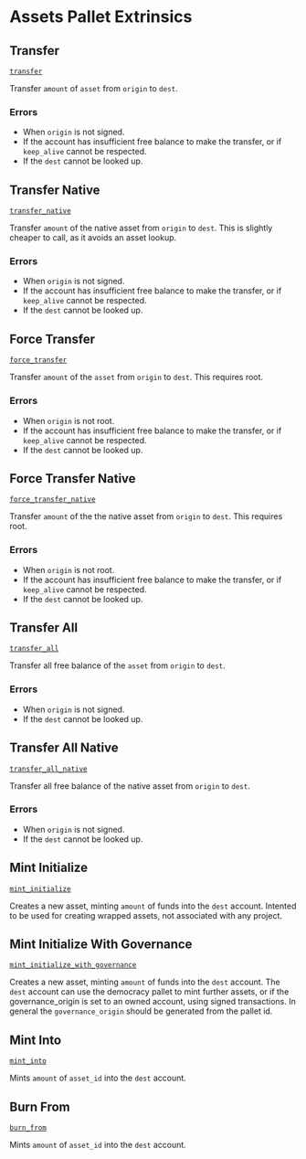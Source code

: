 <!-- AUTOMATICALLY GENERATED -->
<!-- Generated at 2022-06-25T22:31:58.551650789Z -->

# Assets Pallet Extrinsics

## Transfer

[`transfer`](https://dali.devnets.composablefinance.ninja/doc/pallet_assets/pallet/enum.Call.html#variant.transfer)

Transfer `amount` of `asset` from `origin` to `dest`.

### Errors

* When `origin` is not signed.
* If the account has insufficient free balance to make the transfer, or if `keep_alive`
  cannot be respected.
* If the `dest` cannot be looked up.

## Transfer Native

[`transfer_native`](https://dali.devnets.composablefinance.ninja/doc/pallet_assets/pallet/enum.Call.html#variant.transfer_native)

Transfer `amount` of the native asset from `origin` to `dest`. This is slightly
cheaper to call, as it avoids an asset lookup.

### Errors

* When `origin` is not signed.
* If the account has insufficient free balance to make the transfer, or if `keep_alive`
  cannot be respected.
* If the `dest` cannot be looked up.

## Force Transfer

[`force_transfer`](https://dali.devnets.composablefinance.ninja/doc/pallet_assets/pallet/enum.Call.html#variant.force_transfer)

Transfer `amount` of the `asset` from `origin` to `dest`. This requires root.

### Errors

* When `origin` is not root.
* If the account has insufficient free balance to make the transfer, or if `keep_alive`
  cannot be respected.
* If the `dest` cannot be looked up.

## Force Transfer Native

[`force_transfer_native`](https://dali.devnets.composablefinance.ninja/doc/pallet_assets/pallet/enum.Call.html#variant.force_transfer_native)

Transfer `amount` of the the native asset from `origin` to `dest`. This requires root.

### Errors

* When `origin` is not root.
* If the account has insufficient free balance to make the transfer, or if `keep_alive`
  cannot be respected.
* If the `dest` cannot be looked up.

## Transfer All

[`transfer_all`](https://dali.devnets.composablefinance.ninja/doc/pallet_assets/pallet/enum.Call.html#variant.transfer_all)

Transfer all free balance of the `asset` from `origin` to `dest`.

### Errors

* When `origin` is not signed.
* If the `dest` cannot be looked up.

## Transfer All Native

[`transfer_all_native`](https://dali.devnets.composablefinance.ninja/doc/pallet_assets/pallet/enum.Call.html#variant.transfer_all_native)

Transfer all free balance of the native asset from `origin` to `dest`.

### Errors

* When `origin` is not signed.
* If the `dest` cannot be looked up.

## Mint Initialize

[`mint_initialize`](https://dali.devnets.composablefinance.ninja/doc/pallet_assets/pallet/enum.Call.html#variant.mint_initialize)

Creates a new asset, minting `amount` of funds into the `dest` account. Intented to be
used for creating wrapped assets, not associated with any project.

## Mint Initialize With Governance

[`mint_initialize_with_governance`](https://dali.devnets.composablefinance.ninja/doc/pallet_assets/pallet/enum.Call.html#variant.mint_initialize_with_governance)

Creates a new asset, minting `amount` of funds into the `dest` account. The `dest`
account can use the democracy pallet to mint further assets, or if the governance_origin
is set to an owned account, using signed transactions. In general the
`governance_origin` should be generated from the pallet id.

## Mint Into

[`mint_into`](https://dali.devnets.composablefinance.ninja/doc/pallet_assets/pallet/enum.Call.html#variant.mint_into)

Mints `amount` of `asset_id` into the `dest` account.

## Burn From

[`burn_from`](https://dali.devnets.composablefinance.ninja/doc/pallet_assets/pallet/enum.Call.html#variant.burn_from)

Mints `amount` of `asset_id` into the `dest` account.
